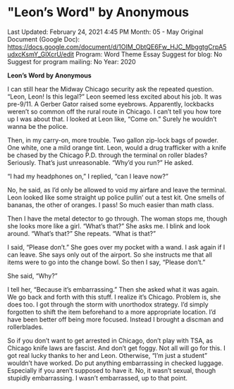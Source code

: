 # "Leon’s Word" by Anonymous

Last Updated: February 24, 2021 4:45 PM
Month: 05 - May
Original Document (Google Doc): https://docs.google.com/document/d/1OIM_ObtQE6Fw_HJC_MbggtgCrpA5udxcKsmY_GlXcrU/edit
Program: Word Theme Essay
Suggest for blog: No
Suggest for program mailing: No
Year: 2020

**Leon’s Word by Anonymous**

I can still hear the Midway Chicago security ask the repeated question. “Leon, Leon! Is this legal?” Leon seemed less excited about his job. It was pre-9/11. A Gerber Gator raised some eyebrows. Apparently, lockbacks weren’t so common off the rural route in Chicago. I can’t tell you how tore up I was about that. I looked at Leon like, “Come on.” Surely he wouldn’t wanna be the police.

Then, in my carry-on, more trouble. Two gallon zip-lock bags of powder. One white, one a mild orange tint. Leon, would a drug trafficker with a knife be chased by the Chicago P.D. through the terminal on roller blades? Seriously. That’s just unreasonable. “Why’d you run?” He asked.

“I had my headphones on,” I replied, “can I leave now?”

No, he said, as I’d only be allowed to void my airfare and leave the terminal. Leon looked like some straight up police pullin’ out a test kit. One smells of bananas, the other of oranges. I pass! So much easier than math class.

Then I have the metal detector to go through. The woman stops me, though she looks more like a girl. “What’s that?” She asks me. I blink and look around. “What’s that?” She repeats. “What is that?”

I said, “Please don’t.” She goes over my pocket with a wand. I ask again if I can leave. She says only out of the airport. So she instructs me that all items were to go into the change bowl. So then I say, “Please don’t.”

She said, “Why?”

I tell her, “Because it’s embarrassing.” Then she asked what it was again. We go back and forth with this stuff. I realize it’s Chicago. Problem is, she does too. I got through the storm with unorthodox strategy. I’d simply forgotten to shift the item beforehand to a more appropriate location. I’d have been better off being more focused. Instead I brought a discman and rollerblades.

So if you don’t want to get arrested in Chicago, don’t play with TSA, as Chicago knife laws are fascist. And don’t get foggy. Not all will go for this. I got real lucky thanks to her and Leon. Otherwise, “I’m just a student” wouldn’t have worked. Do put anything embarrassing in checked luggage. Especially if you aren’t supposed to have it. No, it wasn’t sexual, though stupidly embarrassing. I wasn’t embarrassed, up to that point.